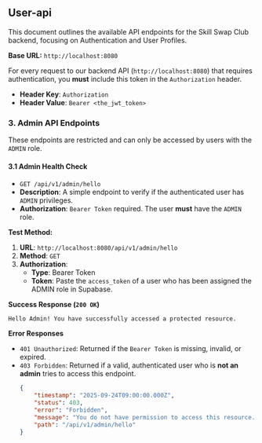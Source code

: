 ## **User-api**

This document outlines the available API endpoints for the Skill Swap Club backend, focusing on Authentication and User Profiles.

**Base URL:** `http://localhost:8080`

For every request to our backend API (`http://localhost:8080`) that requires authentication, you **must** include this token in the `Authorization` header.

*   **Header Key**: `Authorization`
*   **Header Value**: `Bearer <the_jwt_token>`


### **3. Admin API Endpoints**

These endpoints are restricted and can only be accessed by users with the `ADMIN` role.

#### **3.1 Admin Health Check**

*   `GET /api/v1/admin/hello`
*   **Description**: A simple endpoint to verify if the authenticated user has `ADMIN` privileges.
*   **Authorization**: `Bearer Token` required. The user **must** have the `ADMIN` role.

**Test Method:**
1.  **URL**: `http://localhost:8080/api/v1/admin/hello`
2.  **Method**: `GET`
3.  **Authorization**:
    *   **Type**: Bearer Token
    *   **Token**: Paste the `access_token` of a user who has been assigned the ADMIN role in Supabase.

**Success Response (`200 OK`)**

```
Hello Admin! You have successfully accessed a protected resource.
```

**Error Responses**

*   `401 Unauthorized`: Returned if the `Bearer Token` is missing, invalid, or expired.
*   `403 Forbidden`: Returned if a valid, authenticated user who is **not an admin** tries to access this endpoint.
    ```json
    {
        "timestamp": "2025-09-24T09:00:00.000Z",
        "status": 403,
        "error": "Forbidden",
        "message": "You do not have permission to access this resource.",
        "path": "/api/v1/admin/hello"
    }
    ```
